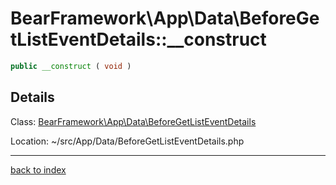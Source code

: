 # BearFramework\App\Data\BeforeGetListEventDetails::__construct

```php
public __construct ( void )
```

## Details

Class: [BearFramework\App\Data\BeforeGetListEventDetails](bearframework.app.data.beforegetlisteventdetails.class.md)

Location: ~/src/App/Data/BeforeGetListEventDetails.php

---

[back to index](index.md)

